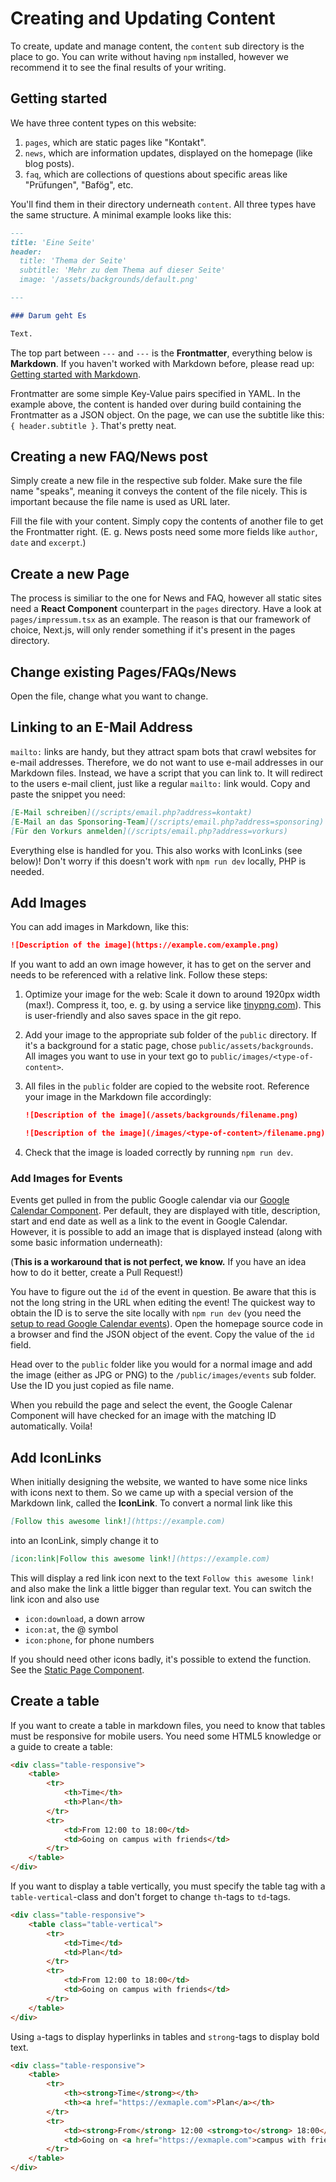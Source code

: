 # Creating and Updating Content

To create, update and manage content, the `content` sub directory is the place
to go. You can write without having `npm` installed, however we recommend it to
see the final results of your writing.

## Getting started

We have three content types on this website:

1. `pages`, which are static pages like "Kontakt".
2. `news`, which are information updates, displayed on the homepage (like blog
   posts).
3. `faq`, which are collections of questions about specific areas like
   "Prüfungen", "Bafög", etc.

You'll find them in their directory underneath `content`. All three types have
the same structure. A minimal example looks like this:

```markdown
---
title: 'Eine Seite'
header:
  title: 'Thema der Seite'
  subtitle: 'Mehr zu dem Thema auf dieser Seite'
  image: '/assets/backgrounds/default.png'

---

### Darum geht Es

Text.
```

The top part between `---` and `---` is the **Frontmatter**, everything below is
**Markdown**. If you haven't worked with Markdown before, please read up:
[Getting started with Markdown](https://www.markdownguide.org/getting-started/).

Frontmatter are some simple Key-Value pairs specified in YAML. In the example
above, the content is handed over during build containing the Frontmatter
as a JSON object. On the page, we can use the subtitle like this:
`{ header.subtitle }`. That's pretty neat.

## Creating a new FAQ/News post

Simply create a new file in the respective sub folder. Make sure the file name
"speaks", meaning it conveys the content of the file nicely. This is important
because the file name is used as URL later.

Fill the file with your content. Simply copy the contents of another file to get
the Frontmatter right. (E. g. News posts need some more fields like `author`,
`date` and `excerpt`.)

## Create a new Page

The process is similiar to the one for News and FAQ, however all static sites
need a **React Component** counterpart in the `pages` directory. Have a look at
`pages/impressum.tsx` as an example. The reason is that our framework of choice,
Next.js, will only render something if it's present in the pages directory.

## Change existing Pages/FAQs/News

Open the file, change what you want to change.

## Linking to an E-Mail Address

`mailto:` links are handy, but they attract spam bots that crawl websites for
e-mail addresses. Therefore, we do not want to use e-mail addresses in our
Markdown files. Instead, we have a script that you can link to. It will redirect
to the users e-mail client, just like a regular `mailto:` link would. Copy and
paste the snippet you need:

```markdown
[E-Mail schreiben](/scripts/email.php?address=kontakt)
[E-Mail an das Sponsoring-Team](/scripts/email.php?address=sponsoring)
[Für den Vorkurs anmelden](/scripts/email.php?address=vorkurs)
```

Everything else is handled for you. This also works with IconLinks (see below)!
Don't worry if this doesn't work with `npm run dev` locally, PHP is needed.

## Add Images

You can add images in Markdown, like this:

```markdown
![Description of the image](https://example.com/example.png)
```

If you want to add an own image however, it has to get on the server and needs
to be referenced with a relative link. Follow these steps:

1. Optimize your image for the web: Scale it down to around 1920px width (max!).
   Compress it, too, e. g. by using a service like
   [tinypng.com](https://tinypng.com)). This is user-friendly and also saves
   space in the git repo.
2. Add your image to the appropriate sub folder of the `public` directory. If
   it's a background for a static page, chose `public/assets/backgrounds`. All
   images you want to use in your text go to `public/images/<type-of-content>`.
3. All files in the `public` folder are copied to the website root. Reference
   your image in the Markdown file accordingly:

   ```markdown
   ![Description of the image](/assets/backgrounds/filename.png)

   ![Description of the image](/images/<type-of-content>/filename.png)
   ```

4. Check that the image is loaded correctly by running `npm run dev`.


### Add Images for Events

Events get pulled in from the public Google calendar via our
[Google Calendar Component](./../components/util/google-calendar.ts). Per
default, they are displayed with title, description, start and end date as well
as a link to the event in Google Calendar. However, it is possible to add an
image that is displayed instead (along with some basic information underneath):

(**This is a workaround that is not perfect, we know.** If you have an idea how
to do it better, create a Pull Request!)

You have to figure out the `id` of the event in question. Be aware that this is
not the long string in the URL when editing the event! The quickest way to
obtain the ID is to serve the site locally with `npm run dev` (you need the
[setup to read Google Calendar events](./calendar-events.md)). Open the homepage
source code in a browser and find the JSON object of the event. Copy the value
of the `id` field.

Head over to the `public` folder like you would for a normal image and add the
image (either as JPG or PNG) to the `/public/images/events` sub folder. Use the
ID you just copied as file name.

When you rebuild the page and select the event, the Google Calenar Component
will have checked for an image with the matching ID automatically. Voila!

## Add IconLinks

When initially designing the website, we wanted to have some nice links with
icons next to them. So we came up with a special version of the Markdown link,
called the **IconLink**. To convert a normal link like this

```markdown
[Follow this awesome link!](https://example.com)
```

into an IconLink, simply change it to

```markdown
[icon:link|Follow this awesome link!](https://example.com)
```

This will display a red link icon next to the text `Follow this awesome link!`
and also make the link a little bigger than regular text. You can switch the
link icon and also use

* `icon:download`, a down arrow
* `icon:at`, the @ symbol
* `icon:phone`, for phone numbers

If you should need other icons badly, it's possible to extend the function. See
the [Static Page Component](./../components/static-page.tsx).

## Create a table

If you want to create a table in markdown files, you need to know that tables must be responsive for mobile users. You need some HTML5 knowledge or a guide to create a table:

```html
<div class="table-responsive">
    <table>
        <tr>
            <th>Time</th>
            <th>Plan</th>
        </tr>
        <tr>
            <td>From 12:00 to 18:00</td>
            <td>Going on campus with friends</td>
        </tr>
    </table>
</div>
```

If you want to display a table vertically, you must specify the table tag with a `table-vertical`-class and don't forget to change `th`-tags to `td`-tags.

```html
<div class="table-responsive">
    <table class="table-vertical">
        <tr>
            <td>Time</td>
            <td>Plan</td>
        </tr>
        <tr>
            <td>From 12:00 to 18:00</td>
            <td>Going on campus with friends</td>
        </tr>
    </table>
</div>
```

Using `a`-tags to display hyperlinks in tables and `strong`-tags to display bold text.

```html
<div class="table-responsive">
    <table>
        <tr>
            <th><strong>Time</strong></th>
            <th><a href="https://exmaple.com">Plan</a></th>
        </tr>
        <tr>
            <td><strong>From</strong> 12:00 <strong>to</strong> 18:00</td>
            <td>Going on <a href="https://exmaple.com">campus with friends</a></td>
        </tr>
    </table>
</div>
```
